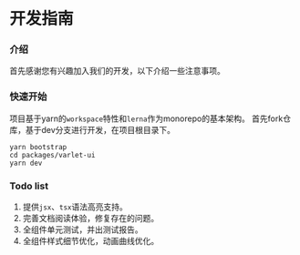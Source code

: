 # 开发指南

### 介绍
首先感谢您有兴趣加入我们的开发，以下介绍一些注意事项。

### 快速开始
项目基于yarn的`workspace`特性和`lerna`作为monorepo的基本架构。
首先fork仓库，基于dev分支进行开发，在项目根目录下。

```shell
yarn bootstrap
cd packages/varlet-ui
yarn dev
```

### Todo list
1. 提供`jsx`、`tsx`语法高亮支持。
2. 完善文档阅读体验，修复存在的问题。
3. 全组件单元测试，并出测试报告。
4. 全组件样式细节优化，动画曲线优化。